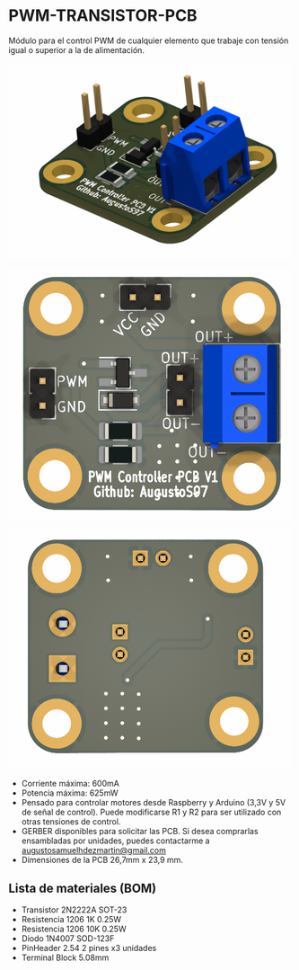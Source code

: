 # PWM-TRANSISTOR-PCB

Módulo para el control PWM de cualquier elemento que trabaje con tensión igual o superior a la de alimentación.

![Render Perspectiva](./RENDER/RenderPerspectiva_1.png)

![Render TOP](./RENDER/RenderTOP.png)

![Render TOP](./RENDER/RenderBottom.png)

- Corriente máxima: 600mA
- Potencia máxima: 625mW
- Pensado para controlar motores desde Raspberry y Arduino (3,3V y 5V de señal de control). Puede modificarse R1 y R2 para ser utilizado con otras tensiones de control.
- GERBER disponibles para solicitar las PCB. Si desea comprarlas ensambladas por unidades, puedes contactarme a augustosamuelhdezmartin@gmail.com
- Dimensiones de la PCB 26,7mm x 23,9 mm.

## Lista de materiales (BOM)

- Transistor 2N2222A SOT-23
- Resistencia 1206 1K 0.25W
- Resistencia 1206 10K 0.25W
- Diodo 1N4007 SOD-123F
- PinHeader 2.54 2 pines x3 unidades
- Terminal Block 5.08mm
